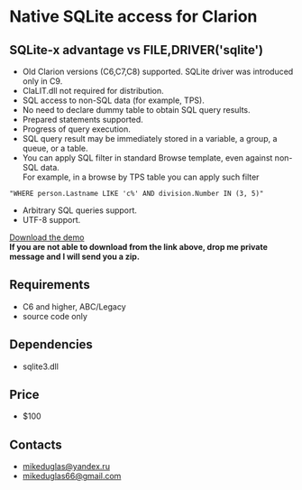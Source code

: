 # Native SQLite access for Clarion

## SQLite-x advantage vs FILE,DRIVER('sqlite')
- Old Clarion versions (C6,C7,C8) supported. SQLite driver was introduced only in C9.
- ClaLIT.dll not required for distribution.
- SQL access to non-SQL data (for example, TPS).
- No need to declare dummy table to obtain SQL query results.
- Prepared statements supported.
- Progress of query execution.
- SQL query result may be immediately stored in a variable, a group, a queue, or a table.
- You can apply SQL filter in standard Browse template, even against non-SQL data.  
For example, in a browse by TPS table you can apply such filter  

```
"WHERE person.Lastname LIKE 'c%' AND division.Number IN (3, 5)" 
```

- Arbitrary SQL queries support.
- UTF-8 support.

[Download the demo](https://yadi.sk/d/IEy1p9LnpPIePQ)  
**If you are not able to download from the link above, drop me private message and I will send you a zip.**   

## Requirements
- C6 and higher, ABC/Legacy
- source code only 

## Dependencies
- sqlite3.dll
 
## Price
- $100

## Contacts
- <mikeduglas@yandex.ru>  
- <mikeduglas66@gmail.com>
